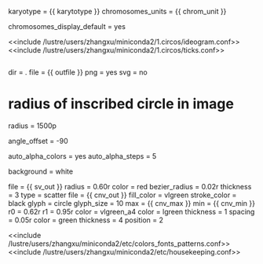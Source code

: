 karyotype = {{ karytotype }}
chromosomes_units = {{ chrom_unit }}

chromosomes_display_default = yes

<<include /lustre/users/zhangxu/miniconda2/1.circos/ideogram.conf>>
<<include /lustre/users/zhangxu/miniconda2/1.circos/ticks.conf>>

<image>

dir = .
file = {{ outfile }}
png = yes
svg = no

# radius of inscribed circle in image
radius = 1500p

angle_offset = -90

auto_alpha_colors = yes
auto_alpha_steps = 5

background = white

</image>

<links>

<link>
file = {{ sv_out }}
radius = 0.60r
color = red
bezier_radius = 0.02r
thickness = 3
</link>

</links>

<plots>

<plot>
type = scatter
file = {{ cnv_out }}
fill_color = vlgreen
stroke_color = black
glyph = circle
glyph_size = 10
max = {{ cnv_max }}
min = {{ cnv_min }}
r0 = 0.62r
r1 = 0.95r

<backgrounds>

<background>
color = vlgreen_a4
</background>

</backgrounds>

<axes>
<axis>
color = lgreen
thickness = 1 
spacing = 0.05r
</axis>

<axis>
color = green
thickness = 4 
position = 2 
</axis>
</axes>

</plot>

</plots>

<<include /lustre/users/zhangxu/miniconda2/etc/colors_fonts_patterns.conf>>
<<include /lustre/users/zhangxu/miniconda2/etc/housekeeping.conf>>
